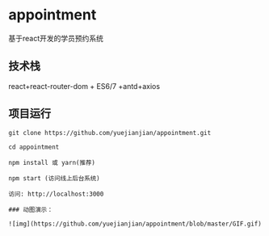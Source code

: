 # appointment
基于react开发的学员预约系统

## 技术栈

react+react-router-dom + ES6/7 +antd+axios


## 项目运行


```
git clone https://github.com/yuejianjian/appointment.git  

cd appointment  

npm install 或 yarn(推荐)

npm start (访问线上后台系统)

访问: http://localhost:3000

### 动图演示：

![img](https://github.com/yuejianjian/appointment/blob/master/GIF.gif)
